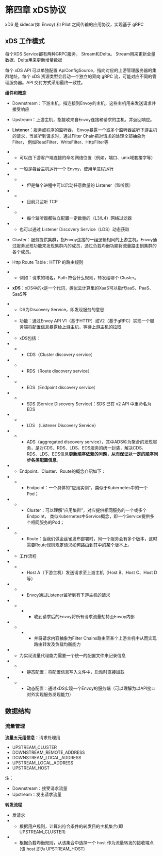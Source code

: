 # 第四章 xDS协议

xDS 是 sidecar(如 Envoy) 和 Pilot 之间传输的应用协议，实现基于 gRPC 

## xDS 工作模式

每个XDS Service都有两种GRPC服务， Stream和Delta。 Stream用来更新全量数据，Delta用来更新增量数据

每个 xDS API 可以单独配置 ApiConfigSource，指向对应的上游管理服务器的集群地址。每个 xDS 资源类型会启动一个独立的双向 gRPC 流，可能对应不同的管理服务器。API 交付方式采用最终一致性。


**组件和概念**

* Downstream：下游主机，指连接到Envoy的主机，这些主机用来发送请求并接受响应
* Upstream：上游主机，指接收来自Envoy连接和请求的主机，并返回响应。
* **Listener**：服务或程序的监听器， Envoy暴露一个或多个监听器监听下游主机的请求，当监听到请求时，通过Filter Chain把对请求的处理全部抽象为Filter， 例如ReadFilter、WriteFilter、HttpFilter等
* * 可以由下游客户端连接的命名网络位置（例如，端口、unix域套接字等）
* * 一般是每台主机运行一个 Envoy，使用单进程运行
* * * 但是每个进程中可以启动任意数量的 Listener（监听器）
* * * 目前只监听 TCP
* * * 每个监听器都独立配置一定数量的（L3/L4）网络过滤器
* * 也可以通过 Listener Discovery Service（LDS）动态获取
* Cluster：服务提供集群，指Envoy连接的一组逻辑相同的上游主机。Envoy通过服务发现功能来发现集群内的成员，通过负载均衡功能将流量路由到集群的各个成员。
* Http Route Table : HTTP 的路由规则
* * 例如：请求的域名，Path 符合什么规则，转发给哪个 Cluster。

* **xDS**：xDS中的x是一个代词，类似云计算里的XaaS可以指代IaaS、PaaS、SaaS等
* * DS为Discovery Service，即发现服务的意思
* * 功能：通过Envoy API V1（基于HTTP）或V2（基于gRPC）实现一个服务端将配置信息暴露给上游主机，等待上游主机的拉取
* * xDS包括：
* * * CDS（Cluster discovery service）
* * * RDS（Route discovery service）
* * * EDS（Endpoint discovery service）
* * * SDS (Service Discovery Service)：SDS 已在 v2 API 中重命名为 EDS
* * * LDS （Listener Discovery Service）
* * * ADS（aggregated discovery service），其中ADS称为聚合的发现服务，是对CDS、RDS、LDS、EDS服务的统一封装，解决CDS、RDS、LDS、EDS信息**更新顺序依赖的问题，从而保证以一定的顺序同步各类配置信息**。
* * Endpoint、Cluster、Route的概念介绍如下：
* * * Endpoint：一个具体的“应用实例”，类似于Kubernetes中的一个Pod；
* * * Cluster：可以理解“应用集群”，对应提供相同服务的一个或多个Endpoint， 类似Kubernetes中Service概念，即一个Service提供多个相同服务的Pod；
* * * Route：当我们做金丝雀发布部署时，同一个服务会有多个版本，这时需要Route规则规定请求如何路由到其中的某个版本上。
* * 工作流程
* * *  Host A（下游主机）发送请求至上游主机（Host B、Host C、Host D等）
* * *  Envoy通过Listener监听到有下游主机的请求
* * * * 收到请求后的Envoy将所有请求流量劫持至Envoy内部
* * * * 并将请求内容抽象为Filter Chains路由至某个上游主机中从而实现路由转发及负载均衡能力
* * 为实现流量代理能力需要一个统一的配置文件来记录信息
* * * 静态配置：将配置信息写入文件中，启动时直接加载
* * * 动态配置：通过xDS实现一个Envoy的服务端（可以理解为以API接口对外实现服务发现能力）

## 数据结构
### 流量管理

**流量五元组信息**：请求处理用
* UPSTREAM_CLUSTER
* DOWNSTREAM_REMOTE_ADDRESS
* DOWNSTREAM_LOCAL_ADDRESS
* UPSTREAM_LOCAL_ADDRESS
* UPSTREAM_HOST

注：
* Downstream：接受请求流量
* Upstream：发出请求流量

**转发流程**
* 发请求
* * 根据用户规则，计算出符合条件的转发目的主机集合(即 UPSTREAM_CLUSTER)
* * 根据负载均衡规则，从该集合中选择一个 host 作为流量转发的接收端点(该 host 即为 UPSTREAM_HOST)